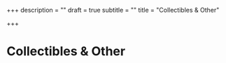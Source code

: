 +++
description = ""
draft = true
subtitle = ""
title = "Collectibles & Other"

+++
# Collectibles & Other
